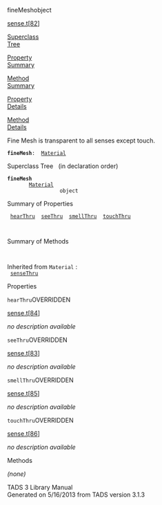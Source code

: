 <span class="title">fineMesh</span><span class="type">object</span>

[sense.t](../file/sense.t.html)\[[82](../source/sense.t.html#82)\]

[Superclass  
Tree](#_SuperClassTree_)

[Property  
Summary](#_PropSummary_)

[Method  
Summary](#_MethodSummary_)

[Property  
Details](#_Properties_)

[Method  
Details](#_Methods_)

<div class="fdesc">

Fine Mesh is transparent to all senses except touch.

**`fineMesh`**` :   `[`Material`](../object/Material.html)

</div>

<span id="_SuperClassTree_"></span>

<div class="mjhd">

<span class="hdln">Superclass Tree</span>   (in declaration order)

</div>

**`fineMesh`**  
`         `[`Material`](../object/Material.html)  
`                 object`  
<span id="_PropSummary_"></span>

<div class="mjhd">

<span class="hdln">Summary of Properties</span>  

</div>

` `[`hearThru`](#hearThru)`  `[`seeThru`](#seeThru)`  `[`smellThru`](#smellThru)`  `[`touchThru`](#touchThru)`  `

` `

<span id="_MethodSummary_"></span>

<div class="mjhd">

<span class="hdln">Summary of Methods</span>  

</div>

` `

Inherited from `Material` :  
` `[`senseThru`](../object/Material.html#senseThru)`  `

<span id="_Properties_"></span>

<div class="mjhd">

<span class="hdln">Properties</span>  

</div>

<span id="hearThru"></span>

`hearThru`<span class="rem">OVERRIDDEN</span>

[sense.t](../file/sense.t.html)\[[84](../source/sense.t.html#84)\]

<div class="desc">

*no description available*

</div>

<span id="seeThru"></span>

`seeThru`<span class="rem">OVERRIDDEN</span>

[sense.t](../file/sense.t.html)\[[83](../source/sense.t.html#83)\]

<div class="desc">

*no description available*

</div>

<span id="smellThru"></span>

`smellThru`<span class="rem">OVERRIDDEN</span>

[sense.t](../file/sense.t.html)\[[85](../source/sense.t.html#85)\]

<div class="desc">

*no description available*

</div>

<span id="touchThru"></span>

`touchThru`<span class="rem">OVERRIDDEN</span>

[sense.t](../file/sense.t.html)\[[86](../source/sense.t.html#86)\]

<div class="desc">

*no description available*

</div>

<span id="_Methods_"></span>

<div class="mjhd">

<span class="hdln">Methods</span>  

</div>

*(none)*

<div class="ftr">

TADS 3 Library Manual  
Generated on 5/16/2013 from TADS version 3.1.3

</div>
